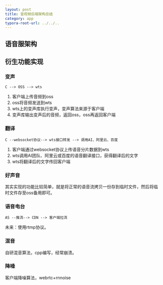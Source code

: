 ```yaml
---
layout: post
title: 音视频后端架构总结
category: app
typora-root-url: ../../..
---
```


## 语音服架构





## 衍生功能实现

### 变声

```shell
C --> OSS --> wts
```

1. 客户端上传音频到oss
2. oss将音频发送到wts
3. wts上的变声库执行变声，变声算法来源于客户端
4. 变声库输出变声后的音频，返回oss，oss再返回客户端

### 翻译

```shell
C --websocket协议--> wts接口转发 --> 调用AI、阿里云、百度
```

1. 客户端通过websocket协议上传语音分片数据到wts
2. wts调用AI团队、阿里云或百度的语音翻译接口，获得翻译后的文字
3. wts将翻译后的文字传回客户端

### 好声音

其实实现的功能比较简单，就是将正常的语音流拷贝一份存到临时文件，然后将临时文件存至oss备用即可。

### 语音电台

```shell
AS --推流--> CDN --> 客户端拉流
```

未来：使用rtmp协议。

### 混音

自研混音算法，cpp编写，经常崩溃。

### 降噪

客户端降噪算法，webrtc+rnnoise